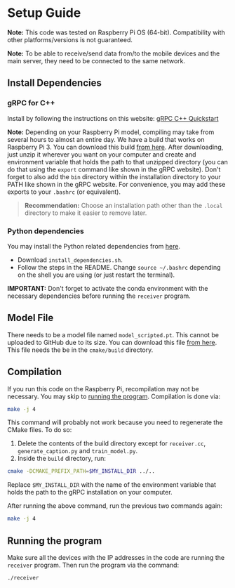# Setup Guide

**Note:** This code was tested on Raspberry Pi OS (64-bit). Compatibility with other platforms/versions is not guaranteed.

**Note:** To be able to receive/send data from/to the mobile devices and the main server, they need to be connected to the same network.

## Install Dependencies

### gRPC for C++
Install by following the instructions on this website: [gRPC C++ Quickstart](https://grpc.io/docs/languages/cpp/quickstart/)

**Note:** Depending on your Raspberry Pi model, compiling may take from several hours to almost an entire day. We have a build that works
on Raspberry Pi 3. You can download this build [from here](https://drive.google.com/drive/folders/1wNT5VdHWdcsYvGWe4A7uxwNhLR30y61z). After downloading,
just unzip it wherever you want on your computer and create and environment variable that holds the path to that unzipped directory (you can do that using the `export` command like shown in the gRPC website).
Don't forget to also add the `bin` directory within the installation directory to your PATH like shown in the gRPC website. For convenience, you may add these exports to your `.bashrc` (or equivalent).

> **Recommendation:** Choose an installation path other than the `.local` directory to make it easier to remove later.

### Python dependencies
You may install the Python related dependencies from [here](https://github.com/Tugaytalha/MosaicMind_AI).
- Download `install_dependencies.sh`.
- Follow the steps in the README. Change `source ~/.bashrc` depending on the shell you are using (or just restart the terminal).

**IMPORTANT:** Don't forget to activate the conda environment with the necessary dependencies before running the `receiver` program.

## Model File

There needs to be a model file named `model_scripted.pt`. This cannot be uploaded to GitHub due to its size. You can download this file [from here](https://drive.google.com/drive/folders/1wNT5VdHWdcsYvGWe4A7uxwNhLR30y61z).
This file needs the be in the `cmake/build` directory.

## Compilation
If you run this code on the Raspberry Pi, recompilation may not be necessary. You may skip to [running the program](#running-the-program). Compilation is done via:

```bash
make -j 4
```

This command will probably not work because you need to regenerate the CMake files. To do so:
1. Delete the contents of the build directory except for `receiver.cc`, `generate_caption.py` and `train_model.py`.
2. Inside the `build` directory, run:
```bash
cmake -DCMAKE_PREFIX_PATH=$MY_INSTALL_DIR ../..
```
Replace `$MY_INSTALL_DIR` with the name of the environment variable that holds the path to the gRPC installation on your computer.

After running the above command, run the previous two commands again:
```bash
make -j 4
```

## Running the program

Make sure all the devices with the IP addresses in the code are running the `receiver` program. Then run the program via the command:
```bash
./receiver
```

